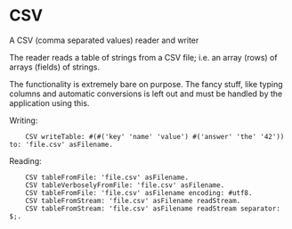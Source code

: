 # CSV
A CSV (comma separated values) reader and writer

The reader reads a table of strings from a CSV file; i.e. an array (rows) of arrays (fields) of strings.

The functionality is extremely bare on purpose. The fancy stuff, like typing columns and automatic conversions is left out and must be handled by the application using this.

Writing:
```smalltalk
	CSV writeTable: #(#('key' 'name' 'value') #('answer' 'the' '42')) to: 'file.csv' asFilename.
```
Reading:
```smalltalk
	CSV tableFromFile: 'file.csv' asFilename.
	CSV tableVerboselyFromFile: 'file.csv' asFilename.
	CSV tableFromFile: 'file.csv' asFilename encoding: #utf8.
	CSV tableFromStream: 'file.csv' asFilename readStream.
	CSV tableFromStream: 'file.csv' asFilename readStream separator: $;.
```

